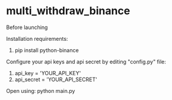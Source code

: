 # multi_withdraw_binance

Before launching

Installation requirements:
1. pip install python-binance

Configure your api keys and api secret by editing "config.py" file:

  1. api_key = 'YOUR_API_KEY'
  2. api_secret = 'YOUR_API_SECRET'

Open using: python main.py
